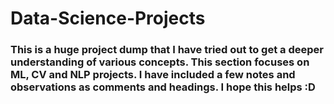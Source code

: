 # Data-Science-Projects
### This is a huge project dump that I have tried out to get a deeper understanding of various concepts. This section focuses on ML, CV and NLP projects. I have included a few notes and observations as comments and headings. I hope this helps :D
